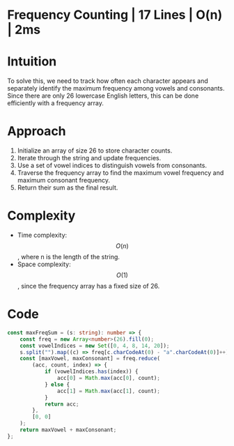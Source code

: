 # Frequency Counting | 17 Lines | O(n) | 2ms

# Intuition
To solve this, we need to track how often each character appears and separately identify the maximum frequency among vowels and consonants. Since there are only 26 lowercase English letters, this can be done efficiently with a frequency array.

# Approach
1. Initialize an array of size 26 to store character counts.  
2. Iterate through the string and update frequencies.  
3. Use a set of vowel indices to distinguish vowels from consonants.  
4. Traverse the frequency array to find the maximum vowel frequency and maximum consonant frequency.  
5. Return their sum as the final result.  

# Complexity
- Time complexity: $$O(n)$$, where n is the length of the string.  
- Space complexity: $$O(1)$$, since the frequency array has a fixed size of 26.  

# Code
```typescript
const maxFreqSum = (s: string): number => {
    const freq = new Array<number>(26).fill(0);
    const vowelIndices = new Set([0, 4, 8, 14, 20]);
    s.split("").map((c) => freq[c.charCodeAt(0) - "a".charCodeAt(0)]++);
    const [maxVowel, maxConsonant] = freq.reduce(
        (acc, count, index) => {
            if (vowelIndices.has(index)) {
                acc[0] = Math.max(acc[0], count);
            } else {
                acc[1] = Math.max(acc[1], count);
            }
            return acc;
        },
        [0, 0]
    );
    return maxVowel + maxConsonant;
};
```